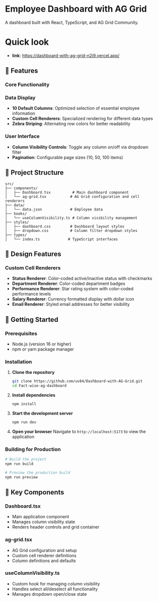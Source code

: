 # Employee Dashboard with AG Grid
A dashboard built with React, TypeScript, and AG Grid Community.

# Quick look
- **link**: https://dashboard-with-ag-grid-n2i9.vercel.app/

## 🚀 Features

### Core Functionality

### Data Display
- **10 Default Columns**: Optimized selection of essential employee information
- **Custom Cell Renderers**: Specialized rendering for different data types
- **Zebra Striping**: Alternating row colors for better readability

### User Interface
- **Column Visibility Controls**: Toggle any column on/off via dropdown filter
- **Pagination**: Configurable page sizes (10, 50, 100 items)

## 📁 Project Structure

```
src/
├── components/
│   ├── Dashboard.tsx          # Main dashboard component
│   └── ag-grid.tsx           # AG Grid configuration and cell renderers
├── data/
│   └── data.json             # Employee data
├── hooks/
│   └── useColumnVisibility.ts # Column visibility management
├── styles/
│   ├── dashboard.css         # Dashboard layout styles
│   ├── dropdown.css          # Column filter dropdown styles
├── types/
│   └── index.ts             # TypeScript interfaces

```

## 🎨 Design Features

### Custom Cell Renderers
- **Status Renderer**: Color-coded active/inactive status with checkmarks
- **Department Renderer**: Color-coded department badges
- **Performance Renderer**: Star rating system with color-coded performance levels
- **Salary Renderer**: Currency formatted display with dollar icon
- **Email Renderer**: Styled email addresses for better visibility


## 🚀 Getting Started

### Prerequisites
- Node.js (version 16 or higher)
- npm or yarn package manager

### Installation

1. **Clone the repository**
   ```bash
   git clone https://github.com/uv84/Dashboard-with-AG-Grid.git
   cd Fact-wise-ag-dashboard
   ```

2. **Install dependencies**
   ```bash
   npm install
   ```

3. **Start the development server**
   ```bash
   npm run dev
   ```

4. **Open your browser**
   Navigate to `http://localhost:5173` to view the application

### Building for Production

```bash
# Build the project
npm run build

# Preview the production build
npm run preview
```

## 🎯 Key Components

### Dashboard.tsx
- Main application component
- Manages column visibility state
- Renders header controls and grid container

### ag-grid.tsx
- AG Grid configuration and setup
- Custom cell renderer definitions
- Column definitions and defaults

### useColumnVisibility.ts
- Custom hook for managing column visibility
- Handles select all/deselect all functionality
- Manages dropdown open/close state
